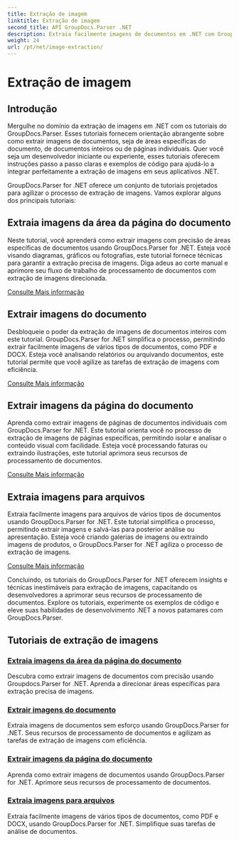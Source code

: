 ```yaml
---
title: Extração de imagem
linktitle: Extração de imagem
second_title: API GroupDocs.Parser .NET
description: Extraia facilmente imagens de documentos em .NET com GroupDocs.Parser. Aprimore seus recursos de processamento de documentos com técnicas precisas de extração de imagens.
weight: 24
url: /pt/net/image-extraction/
---
```


# Extração de imagem

## Introdução

Mergulhe no domínio da extração de imagens em .NET com os tutoriais do GroupDocs.Parser. Esses tutoriais fornecem orientação abrangente sobre como extrair imagens de documentos, seja de áreas específicas do documento, de documentos inteiros ou de páginas individuais. Quer você seja um desenvolvedor iniciante ou experiente, esses tutoriais oferecem instruções passo a passo claras e exemplos de código para ajudá-lo a integrar perfeitamente a extração de imagens em seus aplicativos .NET.

GroupDocs.Parser for .NET oferece um conjunto de tutoriais projetados para agilizar o processo de extração de imagens. Vamos explorar alguns dos principais tutoriais:

## Extraia imagens da área da página do documento
Neste tutorial, você aprenderá como extrair imagens com precisão de áreas específicas de documentos usando GroupDocs.Parser for .NET. Esteja você visando diagramas, gráficos ou fotografias, este tutorial fornece técnicas para garantir a extração precisa de imagens. Diga adeus ao corte manual e aprimore seu fluxo de trabalho de processamento de documentos com extração de imagens direcionada.

[Consulte Mais informação](./extract-images-from-document-page-area/)

## Extrair imagens do documento
Desbloqueie o poder da extração de imagens de documentos inteiros com este tutorial. GroupDocs.Parser for .NET simplifica o processo, permitindo extrair facilmente imagens de vários tipos de documentos, como PDF e DOCX. Esteja você analisando relatórios ou arquivando documentos, este tutorial permite que você agilize as tarefas de extração de imagens com eficiência.

[Consulte Mais informação](./extract-images-from-document/)

## Extrair imagens da página do documento
Aprenda como extrair imagens de páginas de documentos individuais com GroupDocs.Parser for .NET. Este tutorial orienta você no processo de extração de imagens de páginas específicas, permitindo isolar e analisar o conteúdo visual com facilidade. Esteja você processando faturas ou extraindo ilustrações, este tutorial aprimora seus recursos de processamento de documentos.

[Consulte Mais informação](./extract-images-from-document-page/)

## Extraia imagens para arquivos
Extraia facilmente imagens para arquivos de vários tipos de documentos usando GroupDocs.Parser for .NET. Este tutorial simplifica o processo, permitindo extrair imagens e salvá-las para posterior análise ou apresentação. Esteja você criando galerias de imagens ou extraindo imagens de produtos, o GroupDocs.Parser for .NET agiliza o processo de extração de imagens.

[Consulte Mais informação](./extract-images-to-files/)

Concluindo, os tutoriais do GroupDocs.Parser for .NET oferecem insights e técnicas inestimáveis para extração de imagens, capacitando os desenvolvedores a aprimorar seus recursos de processamento de documentos. Explore os tutoriais, experimente os exemplos de código e eleve suas habilidades de desenvolvimento .NET a novos patamares com GroupDocs.Parser.
## Tutoriais de extração de imagens
### [Extraia imagens da área da página do documento](./extract-images-from-document-page-area/)
Descubra como extrair imagens de documentos com precisão usando Groupdocs.Parser for .NET. Aprenda a direcionar áreas específicas para extração precisa de imagens.
### [Extrair imagens do documento](./extract-images-from-document/)
Extraia imagens de documentos sem esforço usando GroupDocs.Parser for .NET. Seus recursos de processamento de documentos e agilizam as tarefas de extração de imagens com eficiência.
### [Extrair imagens da página do documento](./extract-images-from-document-page/)
Aprenda como extrair imagens de documentos usando GroupDocs.Parser for .NET. Aprimore seus recursos de processamento de documentos.
### [Extraia imagens para arquivos](./extract-images-to-files/)
Extraia facilmente imagens de vários tipos de documentos, como PDF e DOCX, usando GroupDocs.Parser for .NET. Simplifique suas tarefas de análise de documentos.